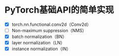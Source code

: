 # PyTorch基础API的简单实现

- [x] torch.nn.functional.conv2d（Conv2d）
- [ ] Non-maximum suppression（NMS）
- [x] batch normalization（BN）
- [x] layer normalization（LN）
- [x] instance normalization（IN）